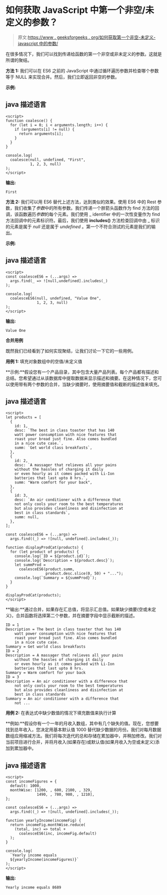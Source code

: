 # 如何获取 JavaScript 中第一个非空/未定义的参数？

> 原文:[https://www . geeksforgeeks . org/如何获取第一个非空-未定义-javascript 中的参数/](https://www.geeksforgeeks.org/how-to-get-the-first-non-null-undefined-argument-in-javascript/)

在很多情况下，我们可以找到传递给函数的第一个非空或非未定义的参数。这就是所谓的聚结。

**方法 1:** 我们可以在 ES6 之前的 JavaScript 中通过循环遍历参数并检查哪个参数等于 NULL 来实现合并。然后，我们立即返回非空的参数。

**示例:**

## java 描述语言

```
<script>
function coalesce() {
  for (let i = 0; i < arguments.length; i++) {
    if (arguments[i] != null) {
      return arguments[i];
    }
  }
}

console.log(
  coalesce(null, undefined, "First",
           1, 2, 3, null)
);
</script>
```

**输出:**

```
First
```

**方法 2:** 我们可以用 ES6 替代上述方法，达到类似的效果。使用 ES6 中的 Rest 参数，我们收集了*参数*中的所有参数。我们传递一个胖箭头函数作为 find 方法的回调，该函数遍历*参数*的每个元素。我们使用 _ identifier 中的一次性变量作为 find 方法回调中的元素标识符。最后，我们使用 **includes()** 方法检查回调中由 _ 标识的元素是属于 *null* 还是属于 *undefined* 。第一个不符合测试的元素是我们的输出。

**示例:**

## java 描述语言

```
<script>
const coalesceES6 = (...args) =>
  args.find(_ => ![null,undefined].includes(_)
);

console.log(
  coalesceES6(null, undefined, "Value One",
              1, 2, 3, null)
);
</script>
```

**输出:**

```
Value One
```

**合并用例**

既然我们已经看到了如何实现聚结，让我们讨论一下它的一些用例。

**用例 1:** 填充对象数组中的空值/未定义值

**示例:**假设您有一个产品目录，其中包含大量产品列表。每个产品都有描述和总结。您希望通过从该数据库中提取数据来显示描述和摘要。在这种情况下，您可以使用带有两个参数的合并，当缺少摘要时，使用摘要值和截断的描述值来填充。

## java 描述语言

```
<script>
let products = [
  {
    id: 1,
    desc: `The best in class toaster that has 140
    watt power consumption with nice features that
    roast your bread just fine. Also comes bundled 
    in a nice cute case.`,
    summ: `Get world class breakfasts`,
  },
  {
    id: 2,
    desc: `A massager that relieves all your pains 
    without the hassles of charging it daily 
    or even hourly as it comes packed with Li-Ion
    batteries that last upto 8 hrs.`,
    summ: "Warm comfort for your back",
  },
  {
    id: 3,
    desc: `An air conditioner with a difference that
    not only cools your room to the best temperatures 
    but also provides cleanliness and disinfection at
    best in class standards`,
    summ: null,
  },
];

const coalesceES6 = (...args) =>
  args.find((_) => ![null, undefined].includes(_));

function displayProdCat(products) {
  for (let product of products) {
    console.log(`ID = ${product.id}`);
    console.log(`Description = ${product.desc}`);
    let summProd =
      coalesceES6(product.summ,
                  product.desc.slice(0, 50) + "...");
    console.log(`Summary = ${summProd}`);
  }
}

displayProdCat(products);
</script>
```

**输出:**通过合并，如果存在汇总值，将显示汇总值。如果缺少摘要(空或未定义)，合并函数将选择第二个参数，并在摘要字段中显示截断的描述。

```
ID = 1
Description = The best in class toaster that has 140
    watt power consumption with nice features that
    roast your bread just fine. Also comes bundled
    in a nice cute case.
Summary = Get world class breakfasts
ID = 2
Description = A massager that relieves all your pains
    without the hassles of charging it daily
    or even hourly as it comes packed with Li-Ion
    batteries that last upto 8 hrs.
Summary = Warm comfort for your back
ID = 3
Description = An air conditioner with a difference that
    not only cools your room to the best temperatures
    but also provides cleanliness and disinfection at
    best in class standards
Summary = An air conditioner with a difference that
    not ...
```

**用例 2:** 在表达式中缺少数值的情况下填充数值来执行计算

**例如:**假设你有一个一年的月收入数组，其中有几个缺失的值。现在，您想要找到总年收入，您决定用基本默认值 1000 替代缺少数据的月份。我们对每月数据数组应用缩减方法。我们将每次迭代的总和存储在累加器中，并稍加修改。我们对当前项目进行合并，并将月收入(如果存在)或默认值(如果月收入为空或未定义)添加到累加器中。

## java 描述语言

```
<script>
const incomeFigures = {
  default: 1000,
  monthWise: [1200, , 600, 2100, , 329,
              1490, , 780, 980, , 1210],
};

const coalesceES6 = (...args) =>
  args.find((_) => ![null, undefined].includes(_));

function yearlyIncome(incomeFig) {
  return incomeFig.monthWise.reduce(
    (total, inc) => total +
      coalesceES6(inc, incomeFig.default)
  );
}

console.log(
  `Yearly income equals 
  ${yearlyIncome(incomeFigures)}`
);
</script>
```

**输出:**

```
Yearly income equals 8689
```